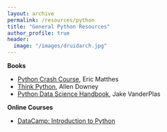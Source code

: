 ```yaml
---
layout: archive
permalink: /resources/python
title: "General Python Resources"
author_profile: true
header:
  image: "/images/druidarch.jpg"
---
```


<b>Books</b>
+ [Python Crash Course](https://www.amazon.com/Python-Crash-Course-Hands-Project-Based/dp/1593276036), Eric Matthes
+ [Think Python](https://greenteapress.com/wp/think-python/), Allen Downey
+ [Python Data Science Handbook](https://jakevdp.github.io/PythonDataScienceHandbook/), Jake VanderPlas

<b>Online Courses</b>
+ [DataCamp: Introduction to Python](https://www.datacamp.com/courses/intro-to-python-for-data-science)
